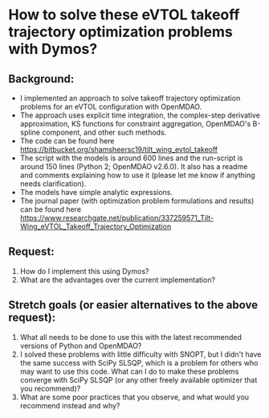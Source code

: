 # How to solve these eVTOL takeoff trajectory optimization problems with Dymos?

## Background:
* I implemented an approach to solve takeoff trajectory optimization problems for an eVTOL configuration with OpenMDAO.
* The approach uses explicit time integration, the complex-step derivative approximation, KS functions for constraint aggregation, OpenMDAO's B-spline component, and other such methods.
* The code can be found here https://bitbucket.org/shamsheersc19/tilt_wing_evtol_takeoff
* The script with the models is around 600 lines and the run-script is around 150 lines (Python 2; OpenMDAO v2.6.0). It also has a readme and comments explaining how to use it (please let me know if anything needs clarification).
* The models have simple analytic expressions.
* The journal paper (with optimization problem formulations and results) can be found here
https://www.researchgate.net/publication/337259571_Tilt-Wing_eVTOL_Takeoff_Trajectory_Optimization

## Request:
1) How do I implement this using Dymos?
2) What are the advantages over the current implementation?

## Stretch goals (or easier alternatives to the above request):
1) What all needs to be done to use this with the latest recommended versions of Python and OpenMDAO?
2) I solved these problems with little difficulty with SNOPT, but I didn't have the same success with SciPy SLSQP, which is a problem for others who may want to use this code. What can I do to make these problems converge with SciPy SLSQP (or any other freely available optimizer that you recommend)?
3) What are some poor practices that you observe, and what would you recommend instead and why?
